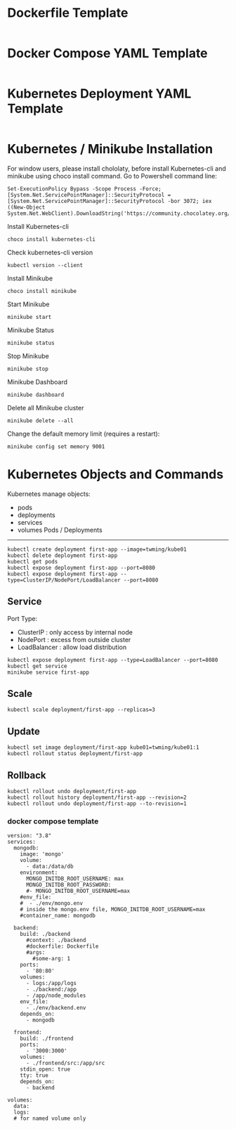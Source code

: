 # Dockerfile Template
```
```

# Docker Compose YAML Template
```
```

# Kubernetes Deployment YAML Template
```
```

# Kubernetes / Minikube Installation
For window users, please install chololaty, before install Kubernetes-cli and minikube using choco install command. Go to Powershell command line:
```
Set-ExecutionPolicy Bypass -Scope Process -Force; [System.Net.ServicePointManager]::SecurityProtocol = [System.Net.ServicePointManager]::SecurityProtocol -bor 3072; iex ((New-Object System.Net.WebClient).DownloadString('https://community.chocolatey.org/install.ps1'))
```
Install Kubernetes-cli
```
choco install kubernetes-cli
```
Check kubernetes-cli version
```
kubectl version --client
```
Install Minikube
```
choco install minikube
```
Start Minikube
```
minikube start
```
Minikube Status
```
minikube status
```
Stop Minikube
```
minikube stop
```
Minikube Dashboard
```
minikube dashboard
```
Delete all Minikube cluster
```
minikube delete --all
```
Change the default memory limit (requires a restart):
```
minikube config set memory 9001
```
# Kubernetes Objects and Commands
Kubernetes manage objects:
- pods
- deployments
- services
- volumes
Pods / Deployments
----
```
kubectl create deployment first-app --image=twming/kube01
kubectl delete deployment first-app
kubectl get pods
kubectl expose deployment first-app --port=8080
kubectl expose deployment first-app --type=ClusterIP/NodePort/LoadBalancer --port=8080
```
Service
-----
Port Type:
- ClusterIP : only access by internal node
- NodePort : excess from outside cluster
- LoadBalancer : allow load distribution
```
kubectl expose deployment first-app --type=LoadBalancer --port=8080
kubectl get service
minikube service first-app
```
Scale
-----
```
kubectl scale deployment/first-app --replicas=3
```
Update
------
```
kubectl set image deployment/first-app kube01=twming/kube01:1
kubectl rollout status deployment/first-app
```
Rollback
--------
```
kubectl rollout undo deployment/first-app
kubectl rollout history deployment/first-app --revision=2
kubectl rollout undo deployment/first-app --to-revision=1
```



### docker compose template
```
version: "3.8"
services: 
  mongodb:
    image: 'mongo'
    volume:
      - data:/data/db
    environment:
      MONGO_INITDB_ROOT_USERNAME: max
      MONGO_INITDB_ROOT_PASSWORD: 
      #- MONGO_INITDB_ROOT_USERNAME=max
    #env_file:
    #  - ./env/mongo.env
    # inside the mongo.env file, MONGO_INITDB_ROOT_USERNAME=max
    #container_name: mongodb

  backend:
    build: ./backend
      #context: ./backend
      #dockerfile: Dockerfile
      #args:
        #some-arg: 1
    ports:
      - '80:80'
    volumes:
      - logs:/app/logs
      - ./backend:/app
      - /app/node_modules
    env_file:
      - ./env/backend.env
    depends_on: 
      - mongodb

  frontend:
    build: ./frontend
    ports:
      - '3000:3000'
    volumes:
      - ./frontend/src:/app/src
    stdin_open: true
    tty: true
    depends_on:
      - backend

volumes:
  data:
  logs:
  # for named volume only
```
